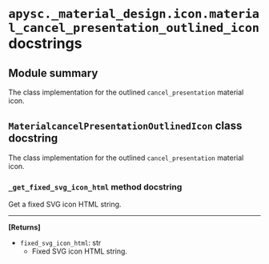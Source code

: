# `apysc._material_design.icon.material_cancel_presentation_outlined_icon` docstrings

## Module summary

The class implementation for the outlined `cancel_presentation` material icon.

## `MaterialcancelPresentationOutlinedIcon` class docstring

The class implementation for the outlined `cancel_presentation` material icon.

### `_get_fixed_svg_icon_html` method docstring

Get a fixed SVG icon HTML string.<hr>

**[Returns]**

- `fixed_svg_icon_html`: str
  - Fixed SVG icon HTML string.